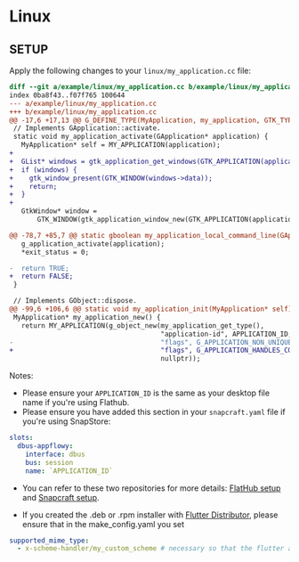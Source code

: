 # Linux
## SETUP

Apply the following changes to your `linux/my_application.cc` file:
```patch
diff --git a/example/linux/my_application.cc b/example/linux/my_application.cc
index 0ba8f43..f07f765 100644
--- a/example/linux/my_application.cc
+++ b/example/linux/my_application.cc
@@ -17,6 +17,13 @@ G_DEFINE_TYPE(MyApplication, my_application, GTK_TYPE_APPLICATION)
 // Implements GApplication::activate.
 static void my_application_activate(GApplication* application) {
   MyApplication* self = MY_APPLICATION(application);
+
+  GList* windows = gtk_application_get_windows(GTK_APPLICATION(application));
+  if (windows) {
+    gtk_window_present(GTK_WINDOW(windows->data));
+    return;
+  }
+
   GtkWindow* window =
       GTK_WINDOW(gtk_application_window_new(GTK_APPLICATION(application)));

@@ -78,7 +85,7 @@ static gboolean my_application_local_command_line(GApplication* application, gch
   g_application_activate(application);
   *exit_status = 0;

-  return TRUE;
+  return FALSE;
 }

 // Implements GObject::dispose.
@@ -99,6 +106,6 @@ static void my_application_init(MyApplication* self) {}
 MyApplication* my_application_new() {
   return MY_APPLICATION(g_object_new(my_application_get_type(),
                                      "application-id", APPLICATION_ID,
-                                     "flags", G_APPLICATION_NON_UNIQUE,
+                                     "flags", G_APPLICATION_HANDLES_COMMAND_LINE | G_APPLICATION_HANDLES_OPEN,
                                      nullptr));
```

Notes:
- Please ensure your `APPLICATION_ID` is the same as your desktop file name if you're using Flathub.
- Please ensure you have added this section in your `snapcraft.yaml` file if you're using SnapStore:
```yaml
slots:
  dbus-appflowy:
    interface: dbus
    bus: session
    name: `APPLICATION_ID`
```
- You can refer to these two repositories for more details: [FlatHub setup](https://github.com/flathub/io.appflowy.AppFlowy) and [Snapcraft setup](https://github.com/LucasXu0/appflowy-snap/blob/main/snap/snapcraft.yaml).

- If you created the .deb or .rpm installer with [Flutter Distributor](https://pub.dev/packages/flutter_distributor), please ensure that in the make_config.yaml you set
```yaml
supported_mime_type:
  - x-scheme-handler/my_custom_scheme # necessary so that the flutter app can open custom urls of type my_custom_scheme:/...
```